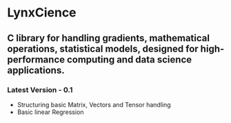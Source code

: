 # LynxCience

## C library for handling gradients, mathematical operations, statistical models, designed for high-performance computing and data science applications.


### Latest Version - 0.1 
- Structuring basic Matrix, Vectors and Tensor handling
- Basic linear Regression
